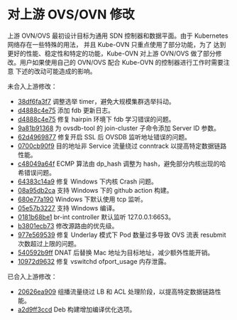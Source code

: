 # 对上游 OVS/OVN 修改

上游 OVN/OVS 最初设计目标为通用 SDN 控制器和数据平面。由于 Kubernetes 网络存在一些特殊的用法，
并且 Kube-OVN 只重点使用了部分功能，为了 达到更好的性能、稳定性和特定的功能，Kube-OVN 对上游
OVN/OVS 做了部分修改。用户如果使用自己的 OVN/OVS 配合 Kube-OVN 的控制器进行工作时需要注意
下述的改动可能造成的影响。

未合入上游修改：

- [38df6fa3f7](https://github.com/kubeovn/ovs/commit/38df6fa3f721dc53464fcff61dbc2bc79c710ab1) 调整选举 timer，避免大规模集群选举抖动。
- [d4888c4e75](https://github.com/kubeovn/ovs/commit/d4888c4e75f2288d8ff4f04ee57538659f118f5b) 添加 fdb 更新日志。
- [d4888c4e75](https://github.com/kubeovn/ovs/commit/403fbd0f6561c8985302734608c2de659671c563) 修复 hairpin 环境下 fdb 学习错误的问题。
- [9a81b91368](https://github.com/kubeovn/ovs/commit/9a81b91368b27afda97657a8864b729dc2e029e2) 为 ovsdb-tool 的 join-cluster 子命令添加 Server ID 参数。
- [62d4969877](https://github.com/kubeovn/ovn/commit/62d4969877712c26fe425698d898b440f91b44bf) 修复开启 SSL 后 OVSDB 监听地址错误的问题。
- [0700cb90f9](https://github.com/kubeovn/ovn/commit/0700cb90f950db1fb43490545dd4fc41afa46d70) 目的地址非 Service 流量绕过 conntrack 以提高特定数据链路性能。
- [c48049a64f](https://github.com/kubeovn/ovn/commit/c48049a64fedb1278f9158770a12751ee5bfc358) ECMP 算法由 dp_hash 调整为 hash，避免部分内核出现的哈希错误问题。
- [64383c14a9](https://github.com/kubeovn/ovs/commit/64383c14a9c25e9e0ca53c6758d9499c60132536) 修复 Windows 下内核 Crash 问题。
- [08a95db2ca](https://github.com/kubeovn/ovs/commit/08a95db2ca506fce4d89fdf4fafab74607b2bb9f) 支持 Windows 下的 github action 构建。
- [680e77a190](https://github.com/kubeovn/ovs/commit/680e77a190ae7df3086bc35bb6150238e97f9020) Windows 下默认使用 tcp 监听。
- [05e57b3227](https://github.com/kubeovn/ovn/commit/05e57b322758461c54d5cad030486c3d25942c73) 支持 Windows 编译。
- [0181b68be1](https://github.com/kubeovn/ovn/commit/0181b68be18e96bc4ca68a0c3e5082da34c9dcdd) br-int controller 默认监听 127.0.0.1:6653。
- [b3801ecb73](https://github.com/kubeovn/ovs/commit/b3801ecb732a788efd2380a7daca4e2a7726128e) 修改源路由的优先级。
- [977e569539](https://github.com/kubeovn/ovs/commit/977e569539893460cd27b2287d6042b62079ea65) 修复 Underlay 模式下 Pod 数量过多导致 OVS 流表 resubmit 次数超过上限的问题。
- [540592b9ff](https://github.com/kubeovn/ovn/commit/540592b9fff8c5574ae605086fdaa16b718551f7) DNAT 后替换 Mac 地址为目标地址，减少额外性能开销。
- [10972d9632](https://github.com/kubeovn/ovs/commit/10972d963208490c5fe6ff66247b86b947136da6) 修复 vswitchd ofport_usage 内存泄露。

已合入上游修改：

- [20626ea909](https://github.com/ovn-org/ovn/commit/20626ea9097020194fa558865ee8d64ba9ca0816) 组播流量绕过 LB 和 ACL 处理阶段，以提高特定数据链路性能。
- [a2d9ff3ccd](https://github.com/ovn-org/ovn/commit/a2d9ff3ccd4e12735436b0578ce0020cb62f2c27) Deb 构建增加编译优化选项。
